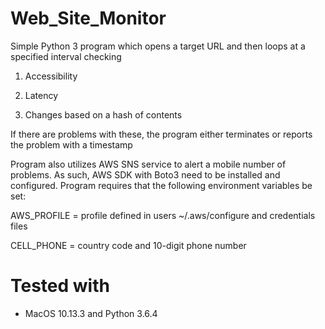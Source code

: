 # Web_Site_Monitor

Simple Python 3 program which opens a target URL and then loops at a specified interval checking

1. Accessibility

2. Latency

3. Changes based on a hash of contents

If there are problems with these, the program either terminates or reports the problem with a timestamp

Program also utilizes AWS SNS service to alert a mobile number of problems. As such, AWS SDK with Boto3
need to be installed and configured. Program requires that the following environment variables be set:

  AWS_PROFILE = profile defined in users ~/.aws/configure and credentials files

  CELL_PHONE = country code and 10-digit phone number

# Tested with

- MacOS 10.13.3 and Python 3.6.4

